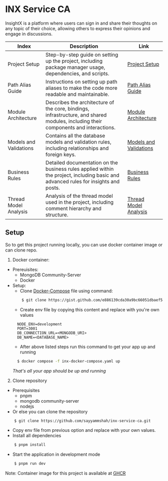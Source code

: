 # INX Service CA

InsightX is a platform where users can sign in and share their thoughts on any topic of their choice, allowing others to express their opinions and engage in discussions.

| Index                  | Description                                                                                                                         | Link                                                            |
| ---------------------- | ----------------------------------------------------------------------------------------------------------------------------------- | --------------------------------------------------------------- |
| Project Setup          | Step-by-step guide on setting up the project, including package manager usage, dependencies, and scripts.                           | [Project Setup](documentation/TechSetup.md)                     |
| Path Alias Guide       | Instructions on setting up path aliases to make the code more readable and maintainable.                                            | [Path Alias Guide](documentation/PathAliasGuide.md)             |
| Module Architecture    | Describes the architecture of the core, bindings, infrastructure, and shared modules, including their components and interactions.  | [Module Architecture](documentation/ModuleArchitecture.md)      |
| Models and Validations | Contains all the database models and validation rules, including relationships and foreign keys.                                    | [Models and Validations](documentation/ModelsAndValidations.md) |
| Business Rules         | Detailed documentation on the business rules applied within the project, including basic and advanced rules for insights and posts. | [Business Rules](documentation/BusinessRules.md)                |
| Thread Model Analysis  | Analysis of the thread model used in the project, including comment hierarchy and structure.                                        | [Thread Model Analysis](documentation/ThreadModelAnalysis.md)   |

## Setup

So to get this project running locally, you can use docker container image or can clone repo.

1. Docker container:

- Prereuisites:
  - MongoDB Community-Server
  - Docker
- Setup:
  - Clone [Docker-Compose](https://gist.github.com/e886139cda30a9bc66051dbaef505030.git) file using command:
  ```zsh
      $ git clone https://gist.github.com/e886139cda30a9bc66051dbaef505030.git
  ```
  - Create env file by copying this content and replace with you're own values
  ```env
    NODE_ENV=development
    PORT=3001
    DB_CONNECTION_URL=<MONGODB_URI>
    DB_NAME=<DATABASE_NAME>
  ```
  - After above listed steps run this command to get your app up and running
  ```zsh
    $ docker compose -f inx-docker-compose.yaml up
  ```
  _That's all your app should be up and running_

2. Clone repository

- Prerequisites
  - pnpm
  - mongodb community-server
  - nodejs
- Or else you can clone the repository

```zsh
    $ git clone https://github.com/sayyammshah/inx-service-ca.git
```

- Copy env file from previous option and replace with your own values.
- Install all dependencies

```zsh
    $ pnpm install
```

- Start the application in development mode

```zsh
    $ pnpm run dev
```

Note: Container image for this project is available at [GHCR]([https://github.com/sayyammshah/inx-service-ca/pkgs/container/inx-service-ca])
